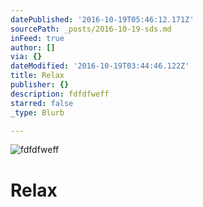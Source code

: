 ```yaml
---
datePublished: '2016-10-19T05:46:12.171Z'
sourcePath: _posts/2016-10-19-sds.md
inFeed: true
author: []
via: {}
dateModified: '2016-10-19T03:44:46.122Z'
title: Relax
publisher: {}
description: fdfdfweff
starred: false
_type: Blurb

---
```

![fdfdfweff](https://the-grid-user-content.s3-us-west-2.amazonaws.com/6c92f634-400d-4569-b3fa-0d0c1d47bd9c.jpg)

# Relax